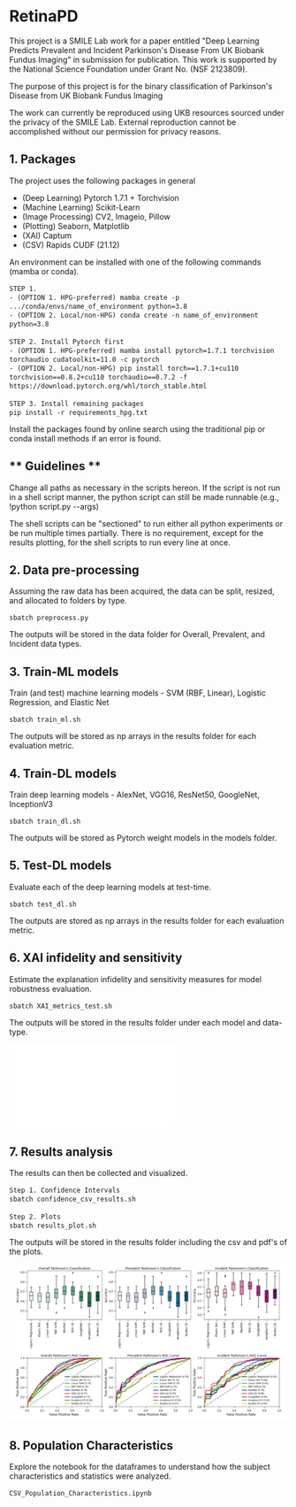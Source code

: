 # RetinaPD

This project is a SMILE Lab work for a paper entitled "Deep Learning Predicts Prevalent and Incident Parkinson's Disease From UK Biobank Fundus Imaging" in submission for publication. This work is supported by the National Science Foundation under Grant No. (NSF 2123809).  

The purpose of this project is for the binary classification of Parkinson's Disease from UK Biobank Fundus Imaging 

The work can currently be reproduced using UKB resources sourced under the privacy of the SMILE Lab. External reproduction cannot be accomplished without our permission for privacy reasons.

## 1. Packages

The project uses the following packages in general

- (Deep Learning) Pytorch 1.7.1 + Torchvision
- (Machine Learning) Scikit-Learn
- (Image Processing) CV2, Imageio, Pillow
- (Plotting) Seaborn, Matplotlib
- (XAI) Captum
- (CSV) Rapids CUDF (21.12) 

An environment can be installed with one of the following commands (mamba or conda). 

```
STEP 1.
- (OPTION 1. HPG-preferred) mamba create -p .../conda/envs/name_of_environment python=3.8
- (OPTION 2. Local/non-HPG) conda create -n name_of_environment python=3.8

STEP 2. Install Pytorch first
- (OPTION 1. HPG-preferred) mamba install pytorch=1.7.1 torchvision torchaudio cudatoolkit=11.0 -c pytorch 
- (OPTION 2. Local/non-HPG) pip install torch==1.7.1+cu110 torchvision==0.8.2+cu110 torchaudio==0.7.2 -f https://download.pytorch.org/whl/torch_stable.html

STEP 3. Install remaining packages
pip install -r requirements_hpg.txt 
```
Install the packages found by online search using the traditional pip or conda install methods if an error is found.


## ** Guidelines ** 
Change all paths as necessary in the scripts hereon. If the script is not run in a shell script manner, the python script can still be made runnable (e.g., !python script.py --args) 

The shell scripts can be "sectioned" to run either all python experiments or be run multiple times partially. There is no requirement, except for the results plotting, for the shell scripts to run every line at once. 

## 2. Data pre-processing
Assuming the raw data has been acquired, the data can be split, resized, and allocated to folders by type. 

```
sbatch preprocess.py
```

The outputs will be stored in the data folder for Overall, Prevalent, and Incident data types. 

## 3. Train-ML models
Train (and test) machine learning models - SVM (RBF, Linear), Logistic Regression, and Elastic Net

```
sbatch train_ml.sh
```

The outputs will be stored as np arrays in the results folder for each evaluation metric.

## 4. Train-DL models
Train deep learning models - AlexNet, VGG16, ResNet50, GoogleNet, InceptionV3

```
sbatch train_dl.sh
```

The outputs will be stored as Pytorch weight models in the models folder.

## 5. Test-DL models
Evaluate each of the deep learning models at test-time.

```
sbatch test_dl.sh
```

The outputs are stored as np arrays in the results folder for each evaluation metric. 

## 6. XAI infidelity and sensitivity
Estimate the explanation infidelity and sensitivity measures for model robustness evaluation.

```
sbatch XAI_metrics_test.sh
```
The outputs will be stored in the results folder under each model and data-type. 

![alt text](images/Figure_4_XAI_Metrics.pdf)

## 7. Results analysis
The results can then be collected and visualized. 

```
Step 1. Confidence Intervals
sbatch confidence_csv_results.sh	

Step 2. Plots
sbatch results_plot.sh
```

The outputs will be stored in the results folder including the csv and pdf's of the plots. 

![alt text](Images/results_figures.png)

## 8. Population Characteristics

Explore the notebook for the dataframes to understand how the subject characteristics and statistics were analyzed.

```
CSV_Population_Characteristics.ipynb
```


